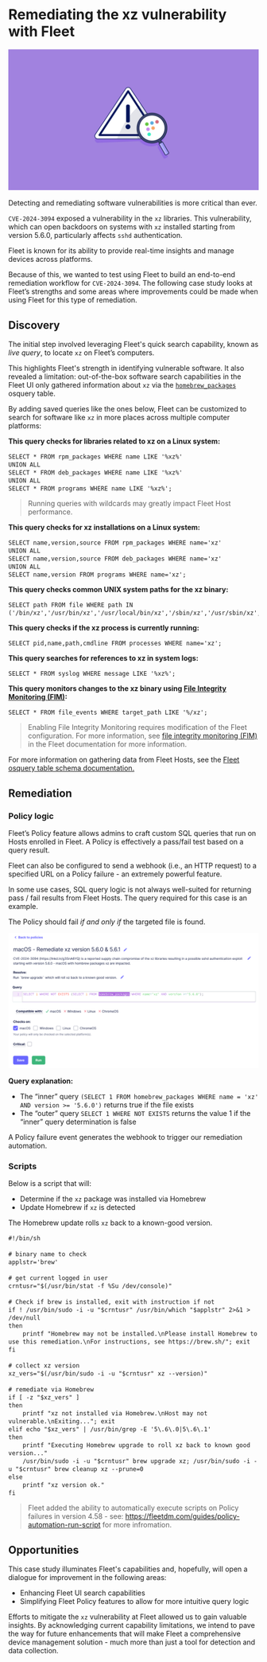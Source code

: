 # Remediating the xz vulnerability with Fleet

![Remediating the xz vulnerability with Fleet](../website/assets/images/articles/discovering-geacon-using-fleet-1600x900@2x.jpg)

Detecting and remediating software vulnerabilities is more critical than ever. 

`CVE-2024-3094` exposed a vulnerability in the `xz` libraries. This vulnerability, which can open backdoors on systems with `xz` installed starting from version 5.6.0, particularly affects `sshd` authentication.

Fleet is known for its ability to provide real-time insights and manage devices across platforms.

Because of this, we wanted to test using Fleet to build an end-to-end remediation workflow for `CVE-2024-3094`. The following case study looks at Fleet’s strengths and some areas where improvements could be made when using Fleet for this type of remediation.

## Discovery

The initial step involved leveraging Fleet's quick search capability, known as _live query_, to locate `xz` on Fleet’s computers.

This highlights Fleet's strength in identifying vulnerable software. It also revealed a limitation: out-of-the-box software search capabilities in the Fleet UI only gathered information about `xz` via the <code>[homebrew_packages](https://fleetdm.com/tables/homebrew_packages)</code> osquery table.

By adding saved queries like the ones below, Fleet can be customized to search for software like `xz` in more places across multiple computer platforms:


**This query checks for libraries related to xz on a Linux system:**


```
SELECT * FROM rpm_packages WHERE name LIKE '%xz%'
UNION ALL
SELECT * FROM deb_packages WHERE name LIKE '%xz%'
UNION ALL
SELECT * FROM programs WHERE name LIKE '%xz%';
```

> Running queries with wildcards may greatly impact Fleet Host performance.


**This query checks for xz installations on a Linux system:**


```
SELECT name,version,source FROM rpm_packages WHERE name='xz'
UNION ALL
SELECT name,version,source FROM deb_packages WHERE name='xz'
UNION ALL
SELECT name,version FROM programs WHERE name='xz';
```


**This query checks common UNIX system paths for the xz binary:**


```
SELECT path FROM file WHERE path IN ('/bin/xz','/usr/bin/xz','/usr/local/bin/xz','/sbin/xz','/usr/sbin/xz','/usr/local/sbin/xz');
```


**This query checks if the xz process is currently running:**


```
SELECT pid,name,path,cmdline FROM processes WHERE name='xz';
```


**This query searches for references to xz in system logs:**


```
SELECT * FROM syslog WHERE message LIKE '%xz%';
```


**This query monitors changes to the xz binary using [File Integrity Monitoring (FIM)](https://www.youtube.com/watch?v=b6fMF248k6A):**


```
SELECT * FROM file_events WHERE target_path LIKE '%/xz';
```

> Enabling File Integrity Monitoring requires modification of the Fleet configuration. For more information, see [file integrity monitoring (FIM)](https://fleetdm.com/guides/osquery-evented-tables-overview?utm_source=fleetdm.com&utm_content=table-yara_events#file-integrity-monitoring-fim) in the Fleet documentation for more information.

For more information on gathering data from Fleet Hosts, see the [Fleet osquery table schema documentation.](https://fleetdm.com/tables/account_policy_data)

## Remediation

### Policy logic

Fleet’s Policy feature allows admins to craft custom SQL queries that run on Hosts enrolled in Fleet. A Policy is effectively a pass/fail test based on a query result. 

Fleet can also be configured to send a webhook (i.e., an HTTP request) to a specified URL on a Policy failure - an extremely powerful feature. 

In some use cases, SQL query logic is not always well-suited for returning pass / fail results from Fleet Hosts. The query required for this case is an example.

The Policy should fail _if and only if_ the targeted file is found.

![Policy screenshot - remediate xz version 5.6.0 & 5.6.1](../website/assets/images/articles/discovering-xz-vulnerability-with-fleet-2-1522x822@2x.png "Policy screenshot - remediate xz version 5.6.0 & 5.6.1")

**Query explanation:**

* The “inner” query `(SELECT 1 FROM homebrew_packages WHERE name = 'xz' AND version >= '5.6.0')` returns true if the file exists
* The “outer” query `SELECT 1 WHERE NOT EXISTS` returns the value 1 if the “inner” query determination is false

A Policy failure event generates the webhook to trigger our remediation automation.

### Scripts

Below is a script that will:

* Determine if the `xz` package was installed via Homebrew
* Update Homebrew if `xz` is detected

The Homebrew update rolls `xz` back to a known-good version.

```
#!/bin/sh

# binary name to check
applstr='brew'

# get current logged in user
crntusr="$(/usr/bin/stat -f %Su /dev/console)"

# Check if brew is installed, exit with instruction if not
if ! /usr/bin/sudo -i -u "$crntusr" /usr/bin/which "$applstr" 2>&1 > /dev/null
then
    printf "Homebrew may not be installed.\nPlease install Homebrew to use this remediation.\nFor instructions, see https://brew.sh/"; exit
fi

# collect xz version
xz_vers="$(/usr/bin/sudo -i -u "$crntusr" xz --version)"

# remediate via Homebrew
if [ -z "$xz_vers" ] 
then
    printf "xz not installed via Homebrew.\nHost may not vulnerable.\nExiting..."; exit
elif echo "$xz_vers" | /usr/bin/grep -E '5\.6\.0|5\.6\.1'
then
    printf "Executing Homebrew upgrade to roll xz back to known good version..."
    /usr/bin/sudo -i -u "$crntusr" brew upgrade xz; /usr/bin/sudo -i -u "$crntusr" brew cleanup xz --prune=0
else
    printf "xz version ok."
fi
```

> Fleet added the ability to automatically execute scripts on Policy failures in version 4.58 - see: https://fleetdm.com/guides/policy-automation-run-script for more infromation.

## Opportunities

This case study illuminates Fleet's capabilities and, hopefully, will open a dialogue for improvement in the following areas:

* Enhancing Fleet UI search capabilities
* Simplifying Fleet Policy features to allow for more intuitive query logic

Efforts to mitigate the `xz` vulnerability at Fleet allowed us to gain valuable insights. By acknowledging current capability limitations, we intend to pave the way for future enhancements that will make Fleet a comprehensive device management solution - much more than just a tool for detection and data collection.


<meta name="articleTitle" value="Remediating the xz vulnerability with Fleet">
<meta name="authorFullName" value="Brock Walters">
<meta name="authorGitHubUsername" value="nonpunctual">
<meta name="category" value="guides">
<meta name="publishedOn" value="2024-06-03">
<meta name="articleImageUrl" value="../website/assets/images/articles/discovering-geacon-using-fleet-1600x900@2x.jpg">
<meta name="description" value="Discover and create a comprehensive end-to-end remediation workflow for the xz vulnerability (CVE-2024-3094) with Fleet.">
